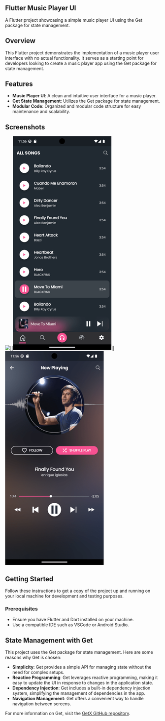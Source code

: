 ## Flutter Music Player UI

A Flutter project showcasing a simple music player UI using the Get package for state management.

## Overview

This Flutter project demonstrates the implementation of a music player user interface with no actual functionality. It serves as a starting point for developers looking to create a music player app using the Get package for state management.

## Features

*   **Music Player UI**: A clean and intuitive user interface for a music player.
*   **Get State Management**: Utilizes the Get package for state management.
*   **Modular Code**: Organized and modular code structure for easy maintenance and scalability.

## Screenshots

![](preview_images/persistent.gif)||![](preview_images/music%20list.png)||![](preview_images/now%20playing.png)

## Getting Started

Follow these instructions to get a copy of the project up and running on your local machine for development and testing purposes.

### Prerequisites

*   Ensure you have Flutter and Dart installed on your machine.
*   Use a compatible IDE such as VSCode or Android Studio.

## State Management with Get

This project uses the Get package for state management. Here are some reasons why Get is chosen:

*   **Simplicity**: Get provides a simple API for managing state without the need for complex setups.
*   **Reactive Programming**: Get leverages reactive programming, making it easy to update the UI in response to changes in the application state.
*   **Dependency Injection**: Get includes a built-in dependency injection system, simplifying the management of dependencies in the app.
*   **Navigation Management**: Get offers a convenient way to handle navigation between screens.

For more information on Get, visit the [GetX GitHub repository](https://github.com/jonataslaw/getx).
